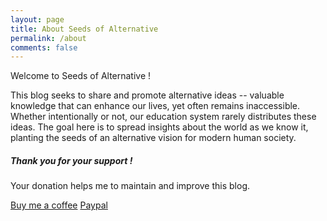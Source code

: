 ```yaml
---
layout: page
title: About Seeds of Alternative
permalink: /about
comments: false
---
```


<div class="row justify-content-between">
<div class="col-md-8 pr-5">

<p>Welcome to Seeds of Alternative !

This blog seeks to share and promote alternative ideas -- valuable knowledge that can enhance our lives, yet often remains inaccessible. Whether intentionally or not, our education system rarely distributes these ideas. The goal here is to spread insights about the world as we know it, planting the seeds of an alternative vision for modern human society.
</p>

</div>

<div class="col-md-4">

<div class="sticky-top sticky-top-80">
<h5>Thank you for your support !</h5>

<p>Your donation helps me to maintain and improve this blog.</p>

<a target="_blank" href="[https://buymeacoffee.com/datasparked" class="btn btn-warning">Buy me a coffee</a> <a target="_blank" href="https://paypal.me/PierreAumjaud?country.x=FR&locale.x=fr_FR" class="btn btn-primary">Paypal</a>

</div>
</div>
</div>
